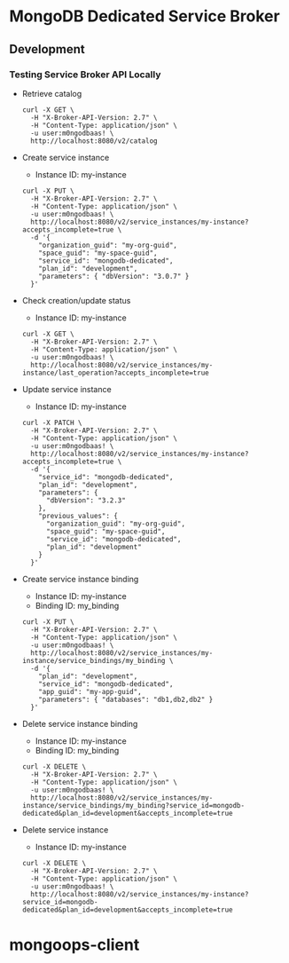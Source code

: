 # MongoDB Dedicated Service Broker

## Development


### Testing Service Broker API Locally

* Retrieve catalog

  ```
  curl -X GET \
    -H "X-Broker-API-Version: 2.7" \
    -H "Content-Type: application/json" \
    -u user:m0ngodbaas! \
    http://localhost:8080/v2/catalog
  ```

* Create service instance

  - Instance ID: my-instance

  ```
  curl -X PUT \
    -H "X-Broker-API-Version: 2.7" \
    -H "Content-Type: application/json" \
    -u user:m0ngodbaas! \
    http://localhost:8080/v2/service_instances/my-instance?accepts_incomplete=true \
    -d '{
      "organization_guid": "my-org-guid",
      "space_guid": "my-space-guid",
      "service_id": "mongodb-dedicated",
      "plan_id": "development",
      "parameters": { "dbVersion": "3.0.7" }
    }'
  ```
  
* Check creation/update status

  - Instance ID: my-instance

  ```
  curl -X GET \
    -H "X-Broker-API-Version: 2.7" \
    -H "Content-Type: application/json" \
    -u user:m0ngodbaas! \
    http://localhost:8080/v2/service_instances/my-instance/last_operation?accepts_incomplete=true
  ```

* Update service instance

  - Instance ID: my-instance

  ```
  curl -X PATCH \
    -H "X-Broker-API-Version: 2.7" \
    -H "Content-Type: application/json" \
    -u user:m0ngodbaas! \
    http://localhost:8080/v2/service_instances/my-instance?accepts_incomplete=true \
    -d '{
      "service_id": "mongodb-dedicated",
      "plan_id": "development",
      "parameters": {
        "dbVersion": "3.2.3"
      },
      "previous_values": {
        "organization_guid": "my-org-guid",
        "space_guid": "my-space-guid",  
        "service_id": "mongodb-dedicated",
        "plan_id": "development"
      }
    }'
  ```

* Create service instance binding

  - Instance ID: my-instance
  - Binding ID: my_binding
  
  ```
  curl -X PUT \
    -H "X-Broker-API-Version: 2.7" \
    -H "Content-Type: application/json" \
    -u user:m0ngodbaas! \
    http://localhost:8080/v2/service_instances/my-instance/service_bindings/my_binding \
    -d '{
      "plan_id": "development",
      "service_id": "mongodb-dedicated",
      "app_guid": "my-app-guid",
      "parameters": { "databases": "db1,db2,db2" }
    }'
  ```

* Delete service instance binding

  - Instance ID: my-instance
  - Binding ID: my_binding
  
  ```
  curl -X DELETE \
    -H "X-Broker-API-Version: 2.7" \
    -H "Content-Type: application/json" \
    -u user:m0ngodbaas! \
    http://localhost:8080/v2/service_instances/my-instance/service_bindings/my_binding?service_id=mongodb-dedicated&plan_id=development&accepts_incomplete=true
  ```

* Delete service instance
  
  - Instance ID: my-instance

  ```
  curl -X DELETE \
    -H "X-Broker-API-Version: 2.7" \
    -H "Content-Type: application/json" \
    -u user:m0ngodbaas! \
    http://localhost:8080/v2/service_instances/my-instance?service_id=mongodb-dedicated&plan_id=development&accepts_incomplete=true
  ```
# mongoops-client

